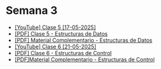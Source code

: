 # Semana 3

- [[YouTube] Clase 5 [17-05-2025]](https://youtu.be/_fEq5oE4tOo)
- [[PDF] Clase 5 - Estructuras de Datos](./pdfs/Etapa%202%20-%20Clase%205.pdf)
- [[PDF] Material Complementario - Estructuras de Datos](./pdfs/Material%20Complementario%20-%20Estructura%20de%20Datos.pdf)
- [[YouTube] Clase 6 [21-05-2025]](https://youtu.be/O7rbqgq4cq4)
- [[PDF] Clase 6 - Estructuras de Control](./pdfs/Clase%204%20-%20Integrando%20Conceptos.pdf)
- [[PDF]Material Complementario - Estructuras de Control](./pdfs/Material%20Complementario%20-%20Estructuras%20de%20Control%20de%20Flujo.pdf)
